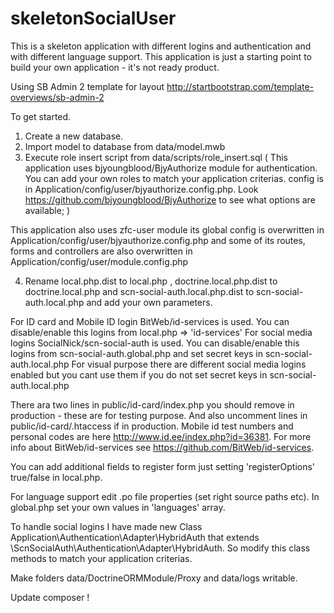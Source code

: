 # skeletonSocialUser

This is a skeleton application with different logins and authentication and with different language support.
This application is just a starting point to build your own application - it's not ready product.

Using SB Admin 2 template for layout http://startbootstrap.com/template-overviews/sb-admin-2

To get started.

1. Create a new database.
2. Import model to database from data/model.mwb
3. Execute role insert script from data/scripts/role_insert.sql
(
This application uses bjyoungblood/BjyAuthorize module for authentication. You can add your own roles to match your application criterias.
config is in Application/config/user/bjyauthorize.config.php.
Look https://github.com/bjyoungblood/BjyAuthorize to see what options are available;
)

This application also uses zfc-user module its global config is overwritten in Application/config/user/bjyauthorize.config.php
and some of its routes, forms and controllers are also overwritten in Application/config/user/module.config.php


4. Rename local.php.dist to local.php , doctrine.local.php.dist to doctrine.local.php and scn-social-auth.local.php.dist to scn-social-auth.local.php and add your own parameters.

For ID card and Mobile ID login BitWeb/id-services is used. You can disable/enable this logins from local.php => 'id-services'
For social media logins SocialNick/scn-social-auth is used. You can disable/enable this logins from scn-social-auth.global.php and set secret keys in scn-social-auth.local.php
For visual purpose there are different social media logins enabled but you cant use them if you do not set secret keys in scn-social-auth.local.php

There ara two lines in public/id-card/index.php you should remove in production - these are for testing purpose.
And also uncomment lines in public/id-card/.htaccess if in production.
Mobile id test numbers and personal codes are here http://www.id.ee/index.php?id=36381.
For more info about BitWeb/id-services see https://github.com/BitWeb/id-services.

You can add additional fields to register form just setting 'registerOptions' true/false in local.php.

For language support edit .po file properties (set right source paths etc).
In global.php set your own values in 'languages' array.

To handle social logins I have made new Class Application\Authentication\Adapter\HybridAuth that extends \ScnSocialAuth\Authentication\Adapter\HybridAuth.
So modify this class methods to match your application criterias.

Make folders data/DoctrineORMModule/Proxy and data/logs writable.

Update composer !
